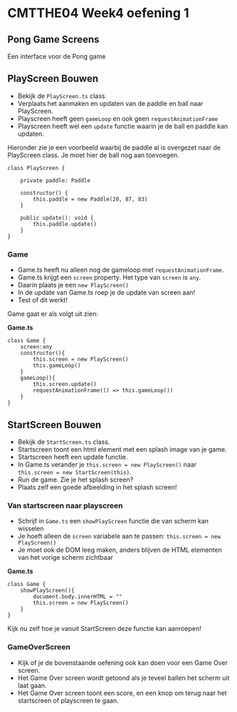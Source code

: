 # CMTTHE04 Week4 oefening 1

## Pong Game Screens

Een interface voor de Pong game

## PlayScreen Bouwen

- Bekijk de `PlayScreen.ts` class. 
- Verplaats het aanmaken en updaten van de paddle en ball naar PlayScreen.
- Playscreen heeft geen `gameLoop` en ook geen `requestAnimationFrame`
- Playscreen heeft wel een `update` functie waarin je de ball en paddle kan updaten.

Hieronder zie je een voorbeeld waarbij de paddle al is overgezet naar de PlayScreen class. Je moet hier de ball nog aan toevoegen.
```
class PlayScreen {

    private paddle: Paddle

    constructor() {
        this.paddle = new Paddle(20, 87, 83)
    }

    public update(): void {
        this.paddle.update()
    }
}
```

### Game

- Game.ts heeft nu alleen nog de gameloop met `requestAnimationFrame`. 
- Game.ts krijgt een `screen` property. Het type van `screen` is `any`.
- Daarin plaats je een `new PlayScreen()`
- In de update van Game.ts roep je de update van screen aan!
- Test of dit werkt!

Game gaat er als volgt uit zien:

**Game.ts**
```
class Game {
    screen:any
    constructor(){
        this.screen = new PlayScreen()
        this.gameLoop()
    }
    gameLoop(){
        this.screen.update()
        requestAnimationFrame(() => this.gameLoop())
    }
}
```

## StartScreen Bouwen

- Bekijk de `StartScreen.ts` class. 
- Startscreen toont een html element met een splash image van je game.
- Startscreen heeft een update functie. 
- In Game.ts verander je `this.screen = new PlayScreen()` naar `this.screen = new StartScreen(this)`.
- Run de game. Zie je het splash screen?
- Plaats zelf een goede afbeelding in het splash screen!

### Van startscreen naar playscreen

- Schrijf in `Game.ts` een `showPlayScreen` functie die van scherm kan wisselen
- Je hoeft alleen de `screen` variabele aan te passen: `this.screen = new PlayScreen()`
- Je moet ook de DOM leeg maken, anders blijven de HTML elementen van het vorige scherm zichtbaar

**Game.ts**
```
class Game {
    showPlayScreen(){
        document.body.innerHTML = ""
        this.screen = new PlayScreen()
    }
}
```
Kijk nu zelf hoe je vanuit StartScreen deze functie kan aanroepen!

### GameOverScreen

- Kijk of je de bovenstaande oefening ook kan doen voor een Game Over screen.
- Het Game Over screen wordt getoond als je teveel ballen het scherm uit laat gaan.
- Het Game Over screen toont een score, en een knop om terug naar het startscreen of playscreen te gaan.